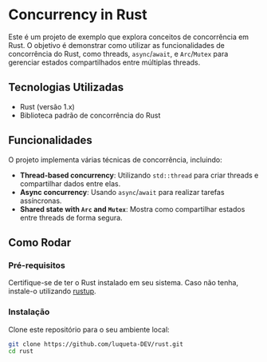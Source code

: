 # Concurrency in Rust

Este é um projeto de exemplo que explora conceitos de concorrência em Rust. O objetivo é demonstrar como utilizar as funcionalidades de concorrência do Rust, como threads, `async`/`await`, e `Arc`/`Mutex` para gerenciar estados compartilhados entre múltiplas threads.

## Tecnologias Utilizadas

- Rust (versão 1.x)
- Biblioteca padrão de concorrência do Rust

## Funcionalidades

O projeto implementa várias técnicas de concorrência, incluindo:

- **Thread-based concurrency**: Utilizando `std::thread` para criar threads e compartilhar dados entre elas.
- **Async concurrency**: Usando `async`/`await` para realizar tarefas assíncronas.
- **Shared state with `Arc` and `Mutex`**: Mostra como compartilhar estados entre threads de forma segura.

## Como Rodar

### Pré-requisitos

Certifique-se de ter o Rust instalado em seu sistema. Caso não tenha, instale-o utilizando [rustup](https://rustup.rs/).

### Instalação

Clone este repositório para o seu ambiente local:

```bash
git clone https://github.com/luqueta-DEV/rust.git
cd rust
